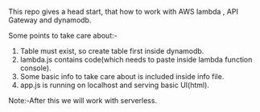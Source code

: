 This repo gives a head start, that how to work with AWS lambda , API Gateway and dynamodb.

Some points to take care about:-
1. Table must exist, so create table first inside dynamodb.
2. lambda.js contains code(which needs to paste inside lambda function console).
3. Some basic info to take care about is included inside info file.
4. app.js is running on localhost and serving basic UI(html).



Note:-After this we will work with serverless.

